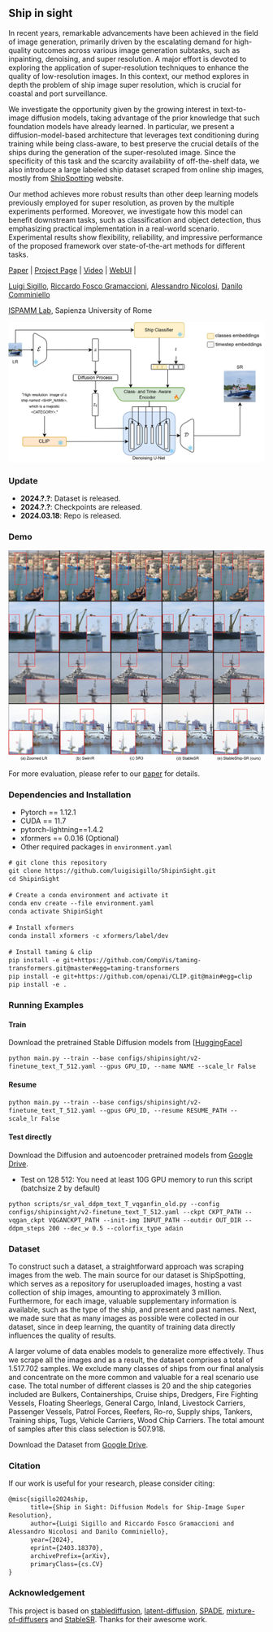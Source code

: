 ## Ship in sight
In recent years, remarkable advancements have been achieved in the field of image generation, primarily driven by the escalating demand for high-quality outcomes across various image generation subtasks, such as inpainting, denoising, and super resolution. A major effort is devoted to exploring the application of super-resolution techniques to enhance the quality of low-resolution images. In this context, our method explores in depth the problem of ship image super resolution, which is crucial for coastal and port surveillance. 

We investigate the opportunity given by the growing interest in text-to-image diffusion models, taking advantage of the prior knowledge that such foundation models have already learned. In particular, we present a diffusion-model-based architecture that leverages text conditioning during training while being class-aware, to best preserve the crucial details of the ships during the generation of the super-resoluted image. Since the specificity of this task and the scarcity availability of off-the-shelf data, we also introduce a large labeled ship dataset scraped from online ship images, mostly from [ShipSpotting](https://www.shipspotting.com/) website. 

Our method achieves more robust results than other deep learning models previously employed for super resolution, as proven by the multiple experiments performed. Moreover, we investigate how this model can benefit downstream tasks, such as classification and object detection, thus emphasizing practical implementation in a real-world scenario. Experimental results show flexibility, reliability, and impressive performance of the proposed framework over state-of-the-art methods for different tasks.


[Paper](https://arxiv.org/abs/2403.18370) | [Project Page]() | [Video]() | [WebUI]() |


[Luigi Sigillo](https://luigisigillo.github.io/), [Riccardo Fosco Gramaccioni](https://scholar.google.it/citations?user=3nBFVm4AAAAJ&hl=it&oi=ao), [Alessandro Nicolosi](), [Danilo Comminiello](https://danilocomminiello.site.uniroma1.it/home)

[ISPAMM Lab](https://ispamm.it/), Sapienza University of Rome 

<img src="assets/network.jpg" width="800px"/>

### Update
- **2024.?.?**: Dataset is released.
- **2024.?.?**: Checkpoints are released.
- **2024.03.18**: Repo is released.


### Demo

[<img src="assets/zoomed_black_page-0001.jpg" />]() 

For more evaluation, please refer to our [paper](https://arxiv.org/abs/2403.18370) for details.

### Dependencies and Installation
- Pytorch == 1.12.1
- CUDA == 11.7
- pytorch-lightning==1.4.2
- xformers == 0.0.16 (Optional)
- Other required packages in `environment.yaml`
```
# git clone this repository
git clone https://github.com/luigisigillo/ShipinSight.git
cd ShipinSight

# Create a conda environment and activate it
conda env create --file environment.yaml
conda activate ShipinSight

# Install xformers
conda install xformers -c xformers/label/dev

# Install taming & clip
pip install -e git+https://github.com/CompVis/taming-transformers.git@master#egg=taming-transformers
pip install -e git+https://github.com/openai/CLIP.git@main#egg=clip
pip install -e .
```

### Running Examples

#### Train
Download the pretrained Stable Diffusion models from [[HuggingFace](https://huggingface.co/stabilityai/stable-diffusion-2-1-base)]

```
python main.py --train --base configs/shipinsight/v2-finetune_text_T_512.yaml --gpus GPU_ID, --name NAME --scale_lr False
```


#### Resume

```
python main.py --train --base configs/shipinsight/v2-finetune_text_T_512.yaml --gpus GPU_ID, --resume RESUME_PATH --scale_lr False
```

#### Test directly

Download the Diffusion and autoencoder pretrained models from [Google Drive]().

- Test on 128 512: You need at least 10G GPU memory to run this script (batchsize 2 by default)
```
python scripts/sr_val_ddpm_text_T_vqganfin_old.py --config configs/shipinsight/v2-finetune_text_T_512.yaml --ckpt CKPT_PATH --vqgan_ckpt VQGANCKPT_PATH --init-img INPUT_PATH --outdir OUT_DIR --ddpm_steps 200 --dec_w 0.5 --colorfix_type adain
```

<!-- - Test on arbitrary size w/o chop for autoencoder (for results beyond 512): The memory cost depends on your image size, but is usually above 10G.
```
python scripts/sr_val_ddpm_text_T_vqganfin_oldcanvas.py --config configs/shipinsight/v2-finetune_text_T_512.yaml --ckpt CKPT_PATH --vqgan_ckpt VQGANCKPT_PATH --init-img INPUT_PATH --outdir OUT_DIR --ddpm_steps 200 --dec_w 0.5 --colorfix_type adain
``` -->

<!-- - Test on arbitrary size w/ chop for autoencoder: Current default setting needs at least 18G to run, you may reduce the autoencoder tile size by setting ```--vqgantile_size``` and ```--vqgantile_stride```.
Note the min tile size is 512 and the stride should be smaller than the tile size. A smaller size may introduce more border artifacts.
```
python scripts/sr_val_ddpm_text_T_vqganfin_oldcanvas_tile.py --config configs/shipinsight/v2-finetune_text_T_512.yaml --ckpt CKPT_PATH --vqgan_ckpt VQGANCKPT_PATH --init-img INPUT_PATH --outdir OUT_DIR --ddpm_steps 200 --dec_w 0.5 --colorfix_type adain
``` -->

<!-- - For test on 768 model, you need to set ```--config configs/shipinsight/v2-finetune_text_T_768v.yaml```, ```--input_size 768``` and ```--ckpt```. You can also adjust ```--tile_overlap```, ```--vqgantile_size``` and ```--vqgantile_stride``` accordingly. We did not finetune CFW. -->

### Dataset

To construct such a dataset, a straightforward approach was scraping images from the web. The main source for our dataset is ShipSpotting, which serves as a repository for useruploaded images, hosting a vast collection of ship images, amounting to approximately 3 million. Furthermore, for each
image, valuable supplementary information is available, such as the type of the ship, and present and past names.
Next, we made sure that as many images as possible were collected in our dataset, since in deep learning, the quantity
of training data directly influences the quality of results.

A larger volume of data enables models to generalize more effectively. Thus we scrape all the images and as a result,
the dataset comprises a total of 1.517.702 samples. We exclude many classes of ships from our final analysis and concentrate on the more common and valuable for a real scenario use case. The total number of different classes is 20 and the ship categories included are Bulkers, Containerships, Cruise ships, Dredgers, Fire Fighting Vessels, Floating Sheerlegs, General Cargo, Inland, Livestock Carriers, Passenger Vessels, Patrol Forces, Reefers, Ro-ro, Supply ships, Tankers, Training ships, Tugs, Vehicle Carriers, Wood Chip Carriers. The total amount of samples after this class selection is 507.918.

Download the Dataset from [Google Drive]().



### Citation
If our work is useful for your research, please consider citing:

```
@misc{sigillo2024ship,
      title={Ship in Sight: Diffusion Models for Ship-Image Super Resolution}, 
      author={Luigi Sigillo and Riccardo Fosco Gramaccioni and Alessandro Nicolosi and Danilo Comminiello},
      year={2024},
      eprint={2403.18370},
      archivePrefix={arXiv},
      primaryClass={cs.CV}
}
```


### Acknowledgement

This project is based on [stablediffusion](https://github.com/Stability-AI/stablediffusion), [latent-diffusion](https://github.com/CompVis/latent-diffusion), [SPADE](https://github.com/NVlabs/SPADE), [mixture-of-diffusers](https://github.com/albarji/mixture-of-diffusers) and [StableSR](https://github.com/iceclear/stablesr). Thanks for their awesome work.